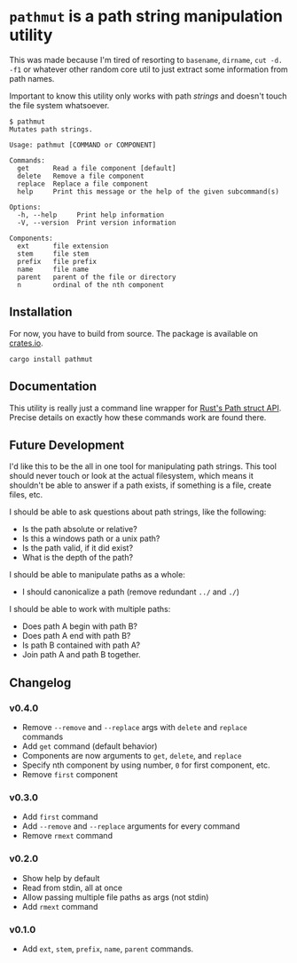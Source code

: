# `pathmut` is a path string manipulation utility

This was made because I'm tired of resorting to `basename`, `dirname`, `cut -d. -f1` or whatever other random core util to just extract some information from path names.

Important to know this utility only works with path _strings_ and doesn't touch the file system whatsoever.

```
$ pathmut
Mutates path strings.

Usage: pathmut [COMMAND or COMPONENT]

Commands:
  get      Read a file component [default]
  delete   Remove a file component
  replace  Replace a file component
  help     Print this message or the help of the given subcommand(s)

Options:
  -h, --help     Print help information
  -V, --version  Print version information

Components:
  ext      file extension
  stem     file stem
  prefix   file prefix
  name     file name
  parent   parent of the file or directory
  n        ordinal of the nth component
```

## Installation

For now, you have to build from source.  The package is available on [crates.io](https://crates.io/crates/pathmut).
```
cargo install pathmut
```

## Documentation

This utility is really just a command line wrapper for [Rust's Path struct API](https://doc.rust-lang.org/stable/std/path/struct.Path.html).  Precise details on exactly how these commands work are found there.

## Future Development

I'd like this to be the all in one tool for manipulating path strings.  This tool should never touch or look at the actual filesystem, which means it shouldn't be able to answer if a path exists, if something is a file, create files, etc.  

I should be able to ask questions about path strings, like the following:

* Is the path absolute or relative?
* Is this a windows path or a unix path?
* Is the path valid, if it did exist?
* What is the depth of the path?

I should be able to manipulate paths as a whole:

* I should canonicalize a path (remove redundant `../` and `./`)

I should be able to work with multiple paths:

* Does path A begin with path B?
* Does path A end with path B?
* Is path B contained with path A?
* Join path A and path B together.

## Changelog

### v0.4.0

* Remove `--remove` and `--replace` args with `delete` and `replace` commands
* Add `get` command (default behavior)
* Components are now arguments to `get`, `delete`, and `replace`
* Specify nth component by using number, `0` for first component, etc.
* Remove `first` component

### v0.3.0

* Add `first` command
* Add `--remove` and `--replace` arguments for every command
* Remove `rmext` command

### v0.2.0

* Show help by default
* Read from stdin, all at once
* Allow passing multiple file paths as args (not stdin)
* Add `rmext` command

### v0.1.0

* Add `ext`, `stem`, `prefix`, `name`, `parent` commands.
